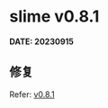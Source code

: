 # slime v0.8.1
**DATE: 20230915**

## 修复

Refer: [v0.8.1](https://github.com/slime-io/slime/releases/tag/v0.8.1)

